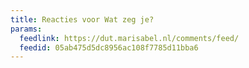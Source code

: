 ```yaml
---
title: Reacties voor Wat zeg je?
params:
  feedlink: https://dut.marisabel.nl/comments/feed/
  feedid: 05ab475d5dc8956ac108f7785d11bba6
---
```

